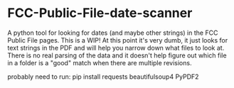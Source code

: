 # FCC-Public-File-date-scanner
A python tool for looking for dates (and maybe other strings) in the FCC Public File pages.  This is a WIP!
At this point it's very dumb, it just looks for text strings in the PDF and will help you narrow down what files to look at.
There is no real parsing of the data and it doesn't help figure out which file in a folder is a "good" match when there are multiple revisions.

probably need to run: pip install requests beautifulsoup4 PyPDF2
